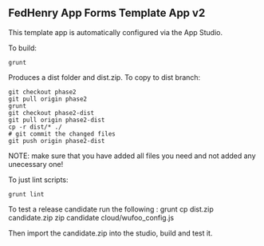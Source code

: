 FedHenry App Forms Template App v2
-------------------------------
This template app is automatically configured via the App Studio.

To build:

    grunt

Produces a dist folder and dist.zip. To copy to dist branch:

    git checkout phase2
    git pull origin phase2
    grunt
    git checkout phase2-dist
    git pull origin phase2-dist
    cp -r dist/* ./
    # git commit the changed files
    git push origin phase2-dist

NOTE: make sure that you have added all files you need and not added any 
unecessary one!

To just lint scripts:

    grunt lint

To test a release candidate run the following : 
   grunt
   cp dist.zip candidate.zip
   zip candidate cloud/wufoo_config.js

Then import the candidate.zip into the studio, build and test it.